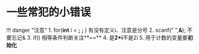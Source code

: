 # 一些常犯的小错误
!!! danger "注意"
    1. for(**int** i =  **;**  **;**  )  有没有定义i、注意是分号
    2. scanf(" ",**&**); 不要忘记&
    3. if() 相等条件判断关注**==**
    4. 是**2*i**不是2i
    5. 用于计数的变量要**初始化**